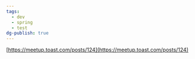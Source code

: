 ```yaml
---
tags:
  - dev
  - spring
  - test
dg-publish: true
---
```


[https://meetup.toast.com/posts/124](https://meetup.toast.com/posts/124)